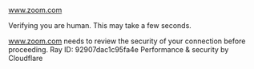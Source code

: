 www.zoom.com

Verifying you are human. This may take a few seconds.

www.zoom.com needs to review the security of your connection before proceeding.
Ray ID: 92907dac1c95fa4e
Performance & security by Cloudflare